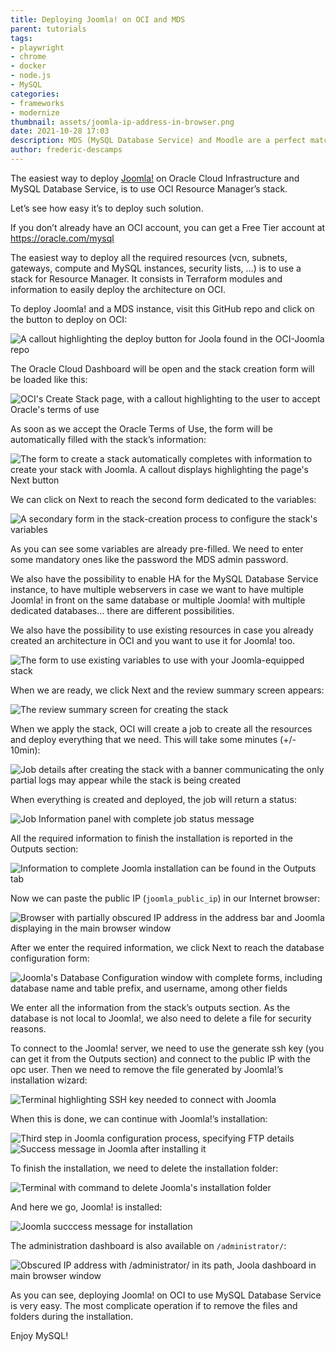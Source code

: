 ```yaml
---
title: Deploying Joomla! on OCI and MDS
parent: tutorials
tags:
- playwright
- chrome
- docker
- node.js
- MySQL
categories:
- frameworks
- modernize
thumbnail: assets/joomla-ip-address-in-browser.png
date: 2021-10-28 17:03
description: MDS (MySQL Database Service) and Moodle are a perfect match for OCI. In this tutorial, you'll learn how to deploy this popular learning management system with OCI.
author: frederic-descamps
---
```


The easiest way to deploy [Joomla!](https://www.joomla.org/) on Oracle Cloud Infrastructure and MySQL Database Service, is to use OCI Resource Manager’s stack.

Let’s see how easy it’s to deploy such solution.

If you don’t already have an OCI account, you can get a Free Tier account at https://oracle.com/mysql

The easiest way to deploy all the required resources (vcn, subnets, gateways, compute and MySQL instances, security lists, …) is to use a stack for Resource Manager. It consists in Terraform modules and information to easily deploy the architecture on OCI.

To deploy Joomla! and a MDS instance, visit this GitHub repo and click on the button to deploy on OCI:

![A callout highlighting the deploy button for Joola found in the OCI-Joomla repo](assets/joomla-deploy-button.png)

The Oracle Cloud Dashboard will be open and the stack creation form will be loaded like this:

![OCI's Create Stack page, with a callout highlighting to the user to accept Oracle's terms of use](assets/joomla-stack-1-termsService.png)

As soon as we accept the Oracle Terms of Use, the form will be automatically filled with the stack’s information:

![The form to create a stack automatically completes with information to create your stack with Joomla. A callout displays highlighting the page's Next button](assets/joomla-stack-populates-next.png)

We can click on Next to reach the second form dedicated to the variables:

![A secondary form in the stack-creation process to configure the stack's variables](assets/joomla-form-for-variables.png)

As you can see some variables are already pre-filled. We need to enter some mandatory ones like the password the MDS admin password.

We also have the possibility to enable HA for the MySQL Database Service instance, to have multiple webservers in case we want to have multiple Joomla! in front on the same database or multiple Joomla! with multiple dedicated databases… there are different possibilities.

We also have the possibility to use existing resources in case you already created an architecture in OCI and you want to use it for Joomla! too.

![The form to use existing variables to use with your Joomla-equipped stack](assets/joomla-form-existing-variables.png)

When we are ready, we click Next and the review summary screen appears:

![The review summary screen for creating the stack](assets/joomla-review-screen.png)

When we apply the stack, OCI will create a job to create all the resources and deploy everything that we need. This will take some minutes (+/- 10min):

![Job details after creating the stack with a banner communicating the only partial logs may appear while the stack is being created](assets/joomla-job-details-partialLogs-banner.png)

When everything is created and deployed, the job will return a status:

![Job Information panel with complete job status message](assets/joomla-job-status-complete.png)

All the required information to finish the installation is reported in the Outputs section:

![Information to complete Joomla installation can be found in the Outputs tab](assets/joomla-outputs-tab.png)

Now we can paste the public IP (`joomla_public_ip`) in our Internet browser:

![Browser with partially obscured IP address in the address bar and Joomla displaying in the main browser window](assets/joomla-ip-address-in-browser.png)

After we enter the required information, we click Next to reach the database configuration form:

![Joomla's Database Configuration window with complete forms, including database name and table prefix, and username, among other fields](assets/joomla-database-configuration.png)

We enter all the information from the stack’s outputs section. As the database is not local to Joomla!, we also need to delete a file for security reasons.

To connect to the Joomla! server, we need to use the generate ssh key (you can get it from the Outputs section) and connect to the public IP with the opc user. Then we need to remove the file generated by Joomla!’s installation wizard:

![Terminal highlighting SSH key needed to connect with Joomla](assets/joomla-SSH-terminal.png)

When this is done, we can continue with Joomla!’s installation:

![Third step in Joomla configuration process, specifying FTP details](assets/joomla-third-step-config-FTP.png)
![Success message in Joomla after installing it](assets/joomla-success-msg.png)

To finish the installation, we need to delete the installation folder:

![Terminal with command to delete Joomla's installation folder](assets/joomla-delete-installation-folder.png)

And here we go, Joomla! is installed:

![Joomla succcess message for installation](assets/joomla-success-install-msg.png)

The administration dashboard is also available on `/administrator/`:

![Obscured IP address with /administrator/ in its path, Joola dashboard in main browser window](assets/joomla-control-panel.png)

As you can see, deploying Joomla! on OCI to use MySQL Database Service is very easy. The most complicate operation if to remove the files and folders during the installation.

Enjoy MySQL!
